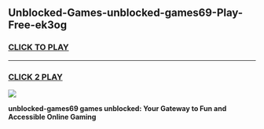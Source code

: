 
## Unblocked-Games-unblocked-games69-Play-Free-ek3og
<h3>
<a href="https://premium76.site?title=unblocked-games69&ref=23A">CLICK TO PLAY</a></h3>
<hr>

<h3>
<a href="https://premium76.site?title=unblocked-games69&ref=23A">CLICK 2 PLAY</a>
  
</h3>

<a href="https://premium76.site?title=unblocked-games69&ref=23A"><img src="https://clearcache.store/games.png"></a>


**unblocked-games69 games unblocked: Your Gateway to Fun and Accessible Online Gaming**
